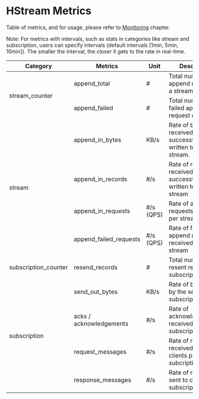 # HStream Metrics

Table of metrics, and for usage, please refer to
[Monitoring](../monitoring/grafana.md) chapter.

Note: For metrics with intervals, such as stats in categories like stream and
subscription, users can specify intervals (default intervals [1min, 5min,
10min]). The smaller the interval, the closer it gets to the rate in real-time.

<table>
  <thead>
    <tr>
      <th>Category<br /></th>
      <th>Metrics<br /></th>
      <th>Unit<br /></th>
      <th>Description<br /></th>
    </tr>
  </thead>
  <tbody>
    <tr>
      <td rowspan="2">stream_counter</td>
      <td>append_total<br /></td>
      <td>#<br /></td>
      <td>Total number of append requests of a stream<br /></td>
    </tr>
    <tr>
      <td>append_failed</td>
      <td>#<br /></td>
      <td>Total number of failed append request of a stream</td>
    </tr>
    <tr>
      <td rowspan="4">stream</td>
      <td>append_in_bytes</td>
      <td>KB/s<br /></td>
      <td>
        Rate of bytes received and successfully written to the stream.<br />
      </td>
    </tr>
    <tr>
      <td>append_in_records</td>
      <td>#/s <br /></td>
      <td>Rate of records received and successfully written to the stream</td>
    </tr>
    <tr>
      <td>append_in_requests</td>
      <td>#/s (QPS)</td>
      <td>Rate of append requests received per stream<br /></td>
    </tr>
    <tr>
      <td>append_failed_requests</td>
      <td>#/s (QPS)</td>
      <td>Rate of failed append requests received per stream</td>
    </tr>
    <tr>
      <td>subscription_counter</td>
      <td>resend_records</td>
      <td>#</td>
      <td>Total number of resent records per subscription</td>
    </tr>
    <tr>
      <td rowspan="4">subscription</td>
      <td>send_out_bytes</td>
      <td>KB/s</td>
      <td>Rate of bytes sent by the server per subscription</td>
    </tr>
    <tr>
      <td>acks / acknowledgements<br /></td>
      <td>#/s</td>
      <td>Rate of acknowledgements received per subscription</td>
    </tr>
    <tr>
      <td>request_messages</td>
      <td>#/s</td>
      <td>Rate of requests received from clients per subcription<br /></td>
    </tr>
    <tr>
      <td>response_messages</td>
      <td>#/s</td>
      <td>Rate of response sent to clients per subscription</td>
    </tr>
  </tbody>
</table>

